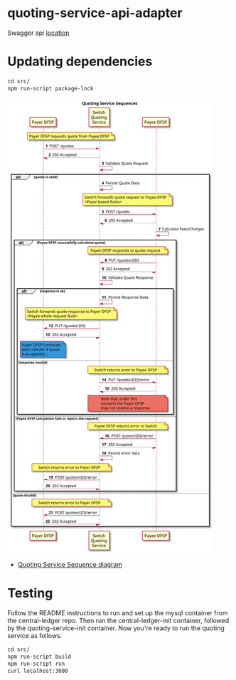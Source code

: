 # quoting-service-api-adapter

Swagger api [location](./config/swagger.json)

# Updating dependencies

```
cd src/
npm run-script package-lock
```

![Quoting Service Sequence diagram](docs/quotingServiceSequences.svg)

* [Quoting Service Sequence diagram](docs/quotingServiceSequences.puml)

# Testing

Follow the README instructions to run and set up the mysql container from the central-ledger
repo. Then run the central-ledger-init container, followed by the quoting-service-init container.
Now you're ready to run the quoting service as follows.

```
cd src/
npm run-script build
npm run-script run
curl localhost:3000
```
